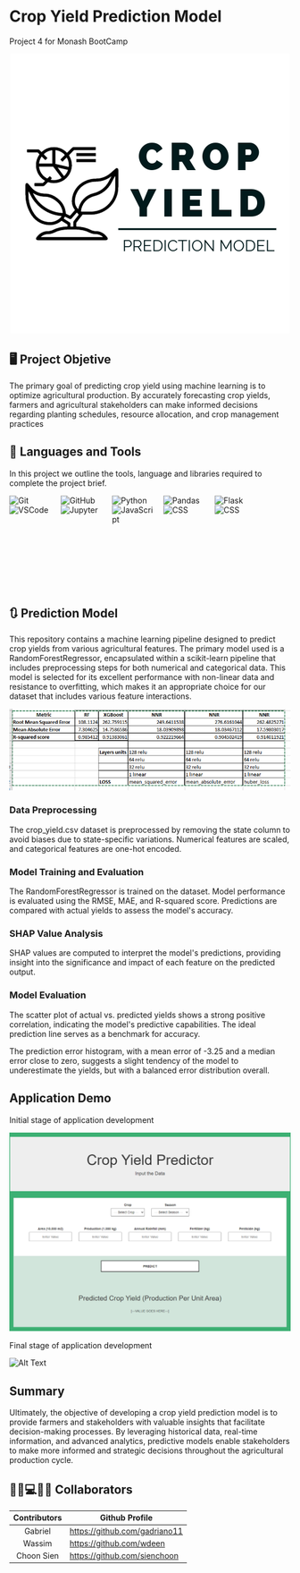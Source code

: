 # Crop Yield Prediction Model
Project 4 for Monash BootCamp

<div style="text-align:center">
    <img src="Images/cropyield.png" alt="Crop Yield Image">
</div>

## 🖥 Project Objetive

The primary goal of predicting crop yield using machine learning is to optimize agricultural production. By accurately forecasting crop yields, farmers and agricultural stakeholders can make informed decisions regarding planting schedules, resource allocation, and crop management practices


## 🧰 Languages and Tools

In this project we outline the tools, language and libraries required to complete the project brief.
<br>

<img align="left" alt="Git" width="80px" style="padding-right:12px;" src="https://cdn.jsdelivr.net/gh/devicons/devicon/icons/git/git-original.svg" />
<img align="left" alt="GitHub" width="80px" style="padding-right:12px;" src="https://cdn.jsdelivr.net/gh/devicons/devicon/icons/github/github-original.svg" />
<img align="left" alt="Python" width="80x" style="padding-right:12px;" src="https://cdn.jsdelivr.net/gh/devicons/devicon/icons/python/python-plain.svg" />
<img align="left" alt="Pandas" width="80px" style="padding-right:12px;" src="https://cdn.jsdelivr.net/gh/devicons/devicon/icons/pandas/pandas-original-wordmark.svg" />
<img align="left" alt="Flask" width="80px" style="padding-right:12px;" img src="https://cdn.jsdelivr.net/gh/devicons/devicon/icons/flask/flask-original-wordmark.svg" />
<img align="left" alt="VSCode" width="80px" style="padding-right:12px;" src="https://cdn.jsdelivr.net/gh/devicons/devicon/icons/vscode/vscode-original.svg" />
<img align="left" alt="Jupyter" width="80px" style="padding-right:12px;" src="https://cdn.jsdelivr.net/gh/devicons/devicon/icons/jupyter/jupyter-original-wordmark.svg" />
<img align="left" alt="JavaScript" width="80px" style="padding-right:12px;" src="https://cdn.jsdelivr.net/gh/devicons/devicon/icons/javascript/javascript-original.svg" />
<img align="left" alt="CSS" width="80px" style="padding-right:12px;" src="https://cdn.jsdelivr.net/gh/devicons/devicon/icons/css3/css3-plain-wordmark.svg" /> <br>
<img align="left" alt="CSS" width="80px" style="padding-right:12px;" src="https://cdn.jsdelivr.net/gh/devicons/devicon@latest/icons/html5/html5-original.svg" " /> 
</br>

<br><br><br><br><br><br></br>


## 🔃 Prediction Model

This repository contains a machine learning pipeline designed to predict crop yields from various agricultural features. The primary model used is a RandomForestRegressor, encapsulated within a scikit-learn pipeline that includes preprocessing steps for both numerical and categorical data. This model is selected for its excellent performance with non-linear data and resistance to overfitting, which makes it an appropriate choice for our dataset that includes various feature interactions.

![alt text](Images/image%20(1).png)

### Data Preprocessing

The crop_yield.csv dataset is preprocessed by removing the state column to avoid biases due to state-specific variations. Numerical features are scaled, and categorical features are one-hot encoded.

### Model Training and Evaluation

The RandomForestRegressor is trained on the dataset. Model performance is evaluated using the RMSE, MAE, and R-squared score. Predictions are compared with actual yields to assess the model's accuracy.

### SHAP Value Analysis

SHAP values are computed to interpret the model's predictions, providing insight into the significance and impact of each feature on the predicted output.

### Model Evaluation

The scatter plot of actual vs. predicted yields shows a strong positive correlation, indicating the model's predictive capabilities. The ideal prediction line serves as a benchmark for accuracy.

The prediction error histogram, with a mean error of -3.25 and a median error close to zero, suggests a slight tendency of the model to underestimate the yields, but with a balanced error distribution overall.



## Application Demo

Initial stage of application development

![Alt Text](<Flask Development/Predictor_Demo.gif>)

Final stage of application development

![Alt Text]()

## Summary 

Ultimately, the objective of developing a crop yield prediction model is to provide farmers and stakeholders with valuable insights that facilitate decision-making processes. By leveraging historical data, real-time information, and advanced analytics, predictive models enable stakeholders to make more informed and strategic decisions throughout the agricultural production cycle.

## 👨‍💼💻👩‍💼 Collaborators

| <center>Contributors</center>    | <center>Github Profile</center>    |
| ----------------| -------------------------------------- |
| <center>Gabriel </center>      | https://github.com/gadriano11       |    
| <center>Wassim</center> |   https://github.com/wdeen             |  
| <center>Choon Sien</center>| https://github.com/sienchoon              |